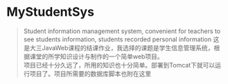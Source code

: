 # MyStudentSys
> Student information management system, convenient for teachers to see students information, students recorded personal information
这是大三JavaWeb课程的结课作业，我选择的课题是学生信息管理系统，根据课堂的所学知识设计与制作的一个简单web项目。</br>
项目已经十分久远了，所用的知识也十分简单。部署到Tomcat下就可以运行项目了。项目所需要的数据库脚本也附在这里


